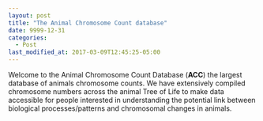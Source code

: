 ```yaml
---
layout: post
title: "The Animal Chromosome Count database"
date: 9999-12-31
categories:
  - Post
last_modified_at: 2017-03-09T12:45:25-05:00
---
```


Welcome to the Animal Chromosome Count Database (**ACC**) the largest database of animals chromosome counts. We have extensively compiled chromosome numbers across the animal Tree of Life to make data accessible for people interested in understanding the potential link between biological processes/patterns and chromosomal changes in animals.
